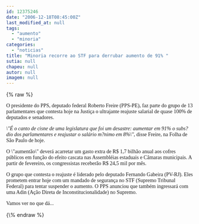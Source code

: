 ```yaml
---
id: 12375246
date: "2006-12-18T08:45:00Z"
last_modified_at: null
tags:
  - "aumento"
  - "minoria"
categories:
  - "noticias"
title: "Minoria recorre ao STF para derrubar aumento de 91% "
sutia: null
chapeu: null
autor: null
imagem: null
---
```

{\% raw %}
<p><P><FONT face=Verdana>O&nbsp;presidente do PPS, deputado federal Roberto Freire (PPS-PE),&nbsp;faz parte do grupo de&nbsp;13 parlamentares que contesta hoje na Justiça o&nbsp;ultrajante reajuste salarial de&nbsp;quase&nbsp;100%&nbsp;de deputados e senadores.&nbsp;</FONT></P></p>
<p><P><FONT face=Verdana><EM>\"É o canto de cisne de uma legislatura que foi um desastre: aumentar em 91% o subs?dio dos parlamentares e reajustar o salário m?nimo em 8%\",</EM> disse Freire,&nbsp;na Folha de São Paulo de hoje.</FONT></P></p>
<p><P><FONT face=Verdana>O \"aumentão\" deverá acarretar um gasto extra de R$ 1,7 bilhão anual aos cofres públicos em função do efeito cascata nas Assembléias estaduais e Câmaras municipais. A partir de fevereiro, os congressistas receberão R$ 24,5 mil por mês.</FONT></P></p>
<p><P><FONT face=Verdana>O grupo que contesta o reajuste é liderado pelo deputado Fernando Gabeira (PV-RJ).&nbsp;Eles prometem entrar hoje com um mandado de segurança no STF (Supremo Tribunal Federal) para tentar suspender o aumento. O PPS anunciou que também ingressará com uma Adin (Ação Direta de Inconstitucionalidade) no Supremo.</FONT></P></p>
<p><P><FONT face=Verdana>Vamos ver no que dá...</FONT></P> </p>
{\% endraw %}